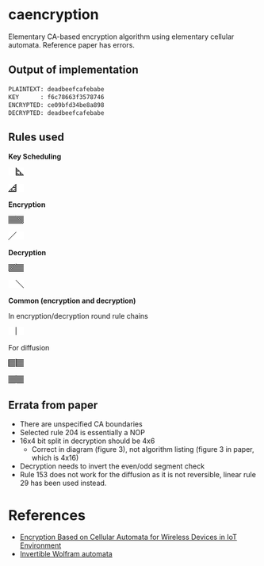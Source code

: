 # caencryption

Elementary CA-based encryption algorithm using elementary cellular automata. Reference paper has errors.

## Output of implementation

```
PLAINTEXT: deadbeefcafebabe
KEY      : f6c78663f3578746
ENCRYPTED: ce09bfd34be8a898
DECRYPTED: deadbeefcafebabe
```

## Rules used

**Key Scheduling**

![rule 60](img/scheduling/60.png)

![rule 102](img/scheduling/102.png)

**Encryption**

![rule 15](img/encrypt/15.png)

![rule 170](img/encrypt/170.png)

**Decryption**

![rule 85](img/decrypt/85.png)

![rule 240](img/decrypt/240.png)

**Common (encryption and decryption)**

In encryption/decryption round rule chains

![rule 204](img/common/204.png)

For diffusion

![rule 29](img/common/29.png)

![rule 51](img/common/51.png)

## Errata from paper

* There are unspecified CA boundaries
* Selected rule 204 is essentially a NOP
* 16x4 bit split in decryption should be 4x6
    * Correct in diagram (figure 3), not algorithm listing (figure 3 in paper, which is 4x16)
* Decryption needs to invert the even/odd segment check
* Rule 153 does not work for the diffusion as it is not reversible, linear rule 29 has been used instead.

# References

* [Encryption Based on Cellular Automata for Wireless Devices in IoT Environment](./19736.pdf)
* [Invertible Wolfram automata](https://cell-auto.com/inv_wolfram/)
